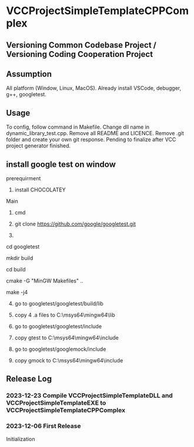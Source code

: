 # VCCProjectSimpleTemplateCPPComplex
## Versioning Common Codebase Project / Versioning Coding Cooperation Project

## Assumption
All platform (Window, Linux, MacOS).
Already install VSCode, debugger, g++, googletest.

## Usage
To config, follow command in Makefile.
Change dll name in dynamic_library_test.cpp.
Remove all README and LICENCE.
Remove .git folder and create your own git response.
Pending to finalize after VCC project generator finished.

## install google test on window

prerequirment
1. install CHOCOLATEY


Main

1. cmd

2. git clone https://github.com/google/googletest.git

3. 

cd googletest

mkdir build

cd build

cmake -G "MinGW Makefiles" ..

make -j4

4. go to googletest/googletest/build/lib

5. copy 4 .a files to  C:\msys64\mingw64\lib

6. go to googletest/googletest/include

7. copy gtest to C:\msys64\mingw64\include

8. go to googletest/googlemock/include

9. copy gmock to C:\msys64\mingw64\include


## Release Log

### 2023-12-23 Compile VCCProjectSimpleTemplateDLL and VCCProjectSimpleTemplateEXE to VCCProjectSimpleTemplateCPPComplex

### 2023-12-06 First Release
Initialization